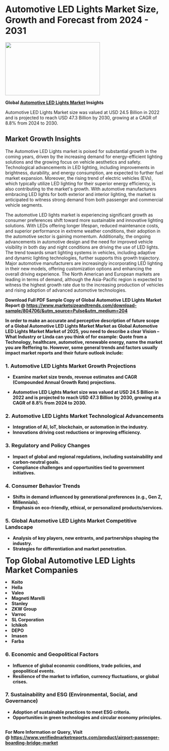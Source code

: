 <H1>Automotive LED Lights Market Size, Growth and Forecast from 2024 - 2031</H1><img class="aligncenter size-medium wp-image-584254" src="https://thirdeyenews.in/wp-content/uploads/2024/09/Global-Market-Research-300x168.jpeg" alt="" width="300" height="168" /><p><strong>Global&nbsp;<a href="https://www.marketsizeandtrends.com/download-sample/804706/&amp;utm_source=Pulse&amp;utm_medium=204">Automotive LED Lights Market</a> Insights</strong></p><p>Automotive LED Lights Market size was valued at USD 24.5 Billion in 2022 and is projected to reach USD 47.3 Billion by 2030, growing at a CAGR of 8.8% from 2024 to 2030.</p><p><h2>Market Growth Insights</h2> <p>The Automotive LED Lights market is poised for substantial growth in the coming years, driven by the increasing demand for energy-efficient lighting solutions and the growing focus on vehicle aesthetics and safety. Technological advancements in LED lighting, including improvements in brightness, durability, and energy consumption, are expected to further fuel market expansion. Moreover, the rising trend of electric vehicles (EVs), which typically utilize LED lighting for their superior energy efficiency, is also contributing to the market's growth. With automotive manufacturers embracing LED lights for both exterior and interior lighting, the market is anticipated to witness strong demand from both passenger and commercial vehicle segments.</p> <p><strong></strong></p> <p>The automotive LED lights market is experiencing significant growth as consumer preferences shift toward more sustainable and innovative lighting solutions. With LEDs offering longer lifespan, reduced maintenance costs, and superior performance in extreme weather conditions, their adoption in the automotive sector is gaining momentum. Additionally, the ongoing advancements in automotive design and the need for improved vehicle visibility in both day and night conditions are driving the use of LED lights. The trend towards smart lighting systems in vehicles, including adaptive and dynamic lighting technologies, further supports this growth trajectory. Major automotive manufacturers are increasingly incorporating LED lighting in their new models, offering customization options and enhancing the overall driving experience. The North American and European markets are leading in terms of demand, although the Asia-Pacific region is expected to witness the highest growth rate due to the increasing production of vehicles and rising adoption of advanced automotive technologies. <p><strong></p><p><span class=""><strong>Download Full PDF Sample Copy of Global Automotive LED Lights Market Report</strong> @ <a href="https://www.marketsizeandtrends.com/download-sample/804706/&amp;utm_source=Pulse&amp;utm_medium=204" target="_blank">https://www.marketsizeandtrends.com/download-sample/804706/&amp;utm_source=Pulse&amp;utm_medium=204</a></span></p><p>In order to make an accurate and perceptive description of future scope of a Global&nbsp;Automotive LED Lights Market Market as Global&nbsp;Automotive LED Lights Market Market of 2025, you need to describe a clear Vision &ndash; What Industry or Linda can you think of for example: Quote from a Technology, healthcare, automotive, renewable energy, name the market you are Reffering to. However, some general trends and factors usually impact market reports and their future outlook include:</p><h3>1.&nbsp;<strong>Automotive LED Lights Market Growth Projections</strong></h3><ul><li>Examine market size trends, revenue estimates and CAGR (Compounded Annual Growth Rate) projections.</li><li><p>Automotive LED Lights Market size was valued at USD 24.5 Billion in 2022 and is projected to reach USD 47.3 Billion by 2030, growing at a CAGR of 8.8% from 2024 to 2030.</p></li></ul><h3>2.&nbsp;<strong>Automotive LED Lights Market Technological Advancements</strong></h3><ul><li>Integration of AI, IoT, blockchain, or automation in the industry.</li><li>Innovations driving cost reductions or improving efficiency.</li></ul><h3>3.&nbsp;<strong>Regulatory and Policy Changes</strong></h3><ul><li>Impact of global and regional regulations, including sustainability and carbon-neutral goals.</li><li>Compliance challenges and opportunities tied to government initiatives.</li></ul><h3>4.&nbsp;<strong>Consumer Behavior Trends</strong></h3><ul><li>Shifts in demand influenced by generational preferences (e.g., Gen Z, Millennials).</li><li>Emphasis on eco-friendly, ethical, or personalized products/services.</li></ul><h3>5.&nbsp;<strong>Global Automotive LED Lights Market Competitive Landscape</strong></h3><ul><li>Analysis of key players, new entrants, and partnerships shaping the industry.</li><li>Strategies for differentiation and market penetration.</li></ul><p data-pm-slice="1 1 []"><span style="color: inherit; font-family: inherit; font-size: 25px;">Top Global Automotive LED Lights Market Companies</span></p><div class="" data-test-id=""><p><li>Koito</li><li> Hella</li><li> Valeo</li><li> Magneti Marelli</li><li> Stanley</li><li> ZKW Group</li><li> Varroc</li><li> SL Corporation</li><li> Ichikoh</li><li> DEPO</li><li> Imasen</li><li> Farba</li></p></div><h3>6.&nbsp;<strong>Economic and Geopolitical Factors</strong></h3><ul><li>Influence of global economic conditions, trade policies, and geopolitical events.</li><li>Resilience of the market to inflation, currency fluctuations, or global crises.</li></ul><h3>7.&nbsp;<strong>Sustainability and ESG (Environmental, Social, and Governance)</strong></h3><ul><li>Adoption of sustainable practices to meet ESG criteria.</li><li>Opportunities in green technologies and circular economy principles.</li></ul><h2><strong style="font-size: 14px;">For More Information or Query, Visit @&nbsp;</strong><a style="background-color: #ffffff; font-size: 14px;" href="https://www.marketsizeandtrends.com/report/automotive-led-lights-market/" target="_blank">https://www.verifiedmarketreports.com/product/airport-passenger-boarding-bridge-market</a></h2>
